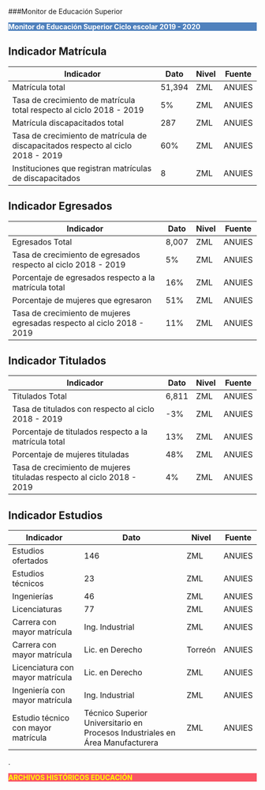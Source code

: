 
###Monitor de Educación Superior

<p style="background-color:#4F81BD;color:white;"><strong>Monitor de Educación Superior Ciclo escolar 2019 - 2020</strong></p>


## Indicador Matrícula

Indicador                                                                           |Dato      |Nivel     |Fuente  |
------------------------------------------------------------------------------------|----------|----------|--------|
Matrícula total                                                                     |   51,394 |   ZML    | ANUIES |
Tasa de crecimiento de matrícula total respecto al ciclo 2018 - 2019                |   5%     |   ZML    | ANUIES |
Matrícula discapacitados total                                                      |   287    |   ZML    | ANUIES |
Tasa de crecimiento de matrícula de discapacitados respecto al ciclo 2018 - 2019    |   60%    |   ZML    | ANUIES |
Instituciones que registran matrículas de discapacitados                            |   8      |   ZML    | ANUIES |

## Indicador Egresados

Indicador                                                               |Dato       |Nivel     |Fuente  |
------------------------------------------------------------------------|---------- |----------|--------|
Egresados Total                                                         |    8,007  |   ZML    | ANUIES |
Tasa de crecimiento de egresados respecto al ciclo 2018 - 2019          |    5%     |   ZML    | ANUIES |
Porcentaje de egresados respecto a la matrícula total                   |    16%    |   ZML    | ANUIES |
Porcentaje de mujeres que egresaron                                     |    51%    |   ZML    | ANUIES |
Tasa de crecimiento de mujeres egresadas respecto al ciclo 2018 - 2019  |    11%    |   ZML    | ANUIES |

## Indicador Titulados

Indicador                                                              |Dato        |Nivel     |  Fuente  |
-----------------------------------------------------------------------|----------- |----------|----------|
Titulados Total                                                        |    6,811   |   ZML    | ANUIES   |
Tasa de titulados con respecto al ciclo 2018 - 2019                    |   -3%      |   ZML    | ANUIES   |
Porcentaje de titulados respecto a la matrícula total                  |    13%     |   ZML    | ANUIES   |
Porcentaje de mujeres tituladas                                        |    48%     |   ZML    | ANUIES   |
Tasa de crecimiento de mujeres tituladas respecto al ciclo 2018 - 2019 |    4%      |   ZML    | ANUIES   |

## Indicador Estudios

Indicador                               |Dato            |Nivel     |Fuente  |
----------------------------------------|----------------|----------|--------|
Estudios ofertados                      |    146         |   ZML    | ANUIES |
Estudios técnicos                       |    23          |   ZML    | ANUIES |
Ingenierías                             |    46          |   ZML    | ANUIES |
Licenciaturas                           |    77          |   ZML    | ANUIES |
Carrera con mayor matrícula             |Ing. Industrial |   ZML    | ANUIES |
Carrera con mayor matrícula             |Lic. en Derecho |   Torreón| ANUIES |
Licenciatura con mayor matrícula        |Lic. en Derecho |   ZML    | ANUIES |
Ingeniería con mayor matrícula          |Ing. Industrial |   ZML    | ANUIES |
Estudio técnico con mayor matrícula     |Técnico Superior Universitario en Procesos Industriales en Área Manufacturera|   ZML  | ANUIES |




.
<p style="background-color:#f95666;color:yellow;"><strong>ARCHIVOS HISTÓRICOS EDUCACIÓN</strong></p>

